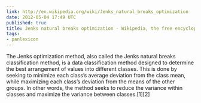 ```yaml
---
link: http://en.wikipedia.org/wiki/Jenks_natural_breaks_optimization
date: 2012-05-04 17:49 UTC
published: true
title: Jenks natural breaks optimization - Wikipedia, the free encyclopedia
tags:
- panlexicon
---
```


The Jenks optimization method, also called the Jenks natural breaks classification method, is a data classification method designed to determine the best arrangement of values into different classes. This is done by seeking to minimize each class’s average deviation from the class mean, while maximizing each class’s deviation from the means of the other groups. In other words, the method seeks to reduce the variance within classes and maximize the variance between classes.[1][2]
